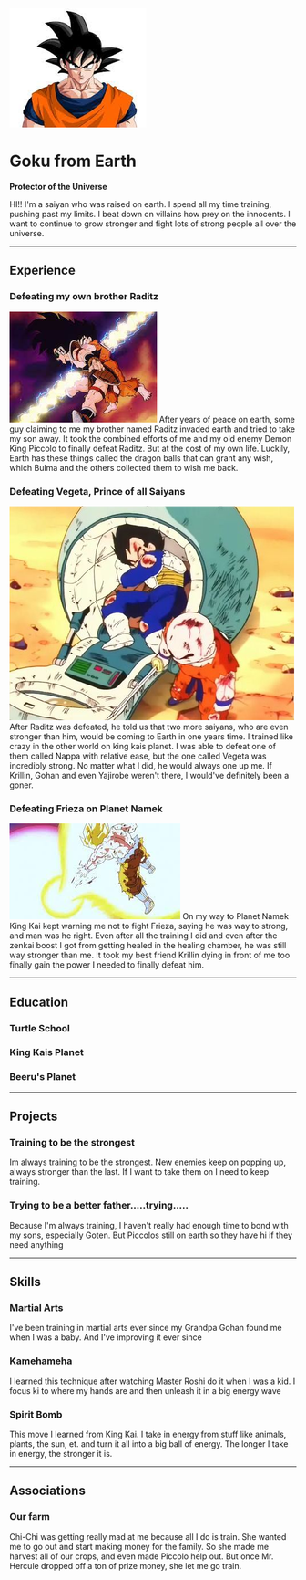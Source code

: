 ![PIC](goku.jpeg)
# Goku from Earth

**Protector of the Universe**

HI!! I'm a saiyan who was raised on earth. I spend all my time training, pushing past my limits. I beat down on villains how prey on the innocents. I want to continue to grow stronger and fight lots of strong people all over the universe.

<hr>

## Experience 
### Defeating my own brother Raditz
![RADISH](Raditz.jpeg)
After years of peace on earth, some guy claiming to me my brother named Raditz invaded earth and tried to take my son away. It took the combined efforts of me and my old enemy Demon King Piccolo to finally defeat Raditz. But at the cost of my own life. Luckily, Earth has these things called the dragon balls that can grant any wish, which Bulma and the others collected them to wish me back.

### Defeating Vegeta, Prince of all Saiyans
![VEGETABLE](c355e542fcd56324f599bb6e133fe6ce.jpg)
After Raditz was defeated, he told us that two more saiyans, who are even stronger than him, would be coming to Earth in one years time. I trained like crazy in the other world on king kais planet. I was able to defeat one of them called Nappa with relative ease, but the one called Vegeta was incredibly strong. No matter what I did, he would always one up me. If Krillin, Gohan and even Yajirobe weren't there, I would've definitely been a goner.

### Defeating Frieza on Planet Namek
![UFOOL](Untitled.jpeg)
On my way to Planet Namek King Kai kept warning me not to fight Frieza, saying he was way to strong, and man was he right. Even after all the training I did and even after the zenkai boost I got from getting healed in the healing chamber, he was still way stronger than me. It took my best friend Krillin dying in front of me too finally gain the power I needed to finally defeat him. 

<hr>

## Education
### Turtle School

### King Kais Planet

### Beeru's Planet

<hr>

## Projects
### Training to be the strongest 
Im always training to be the strongest. New enemies keep on popping up, always stronger than the last. If I want to take them on I need to keep training.

### Trying to be a better father.....trying.....
Because I'm always training, I haven't really had enough time to bond with my sons, especially Goten. But Piccolos still on earth so they have hi if they need anything 

<hr>

## Skills
### Martial Arts
I've been training in martial arts ever since my Grandpa Gohan found me when I was a baby. And I've improving it ever since

### Kamehameha
I learned this technique after watching Master Roshi do it when I was a kid. I focus ki to where my hands are and then unleash it in a big energy wave

### Spirit Bomb
This move I learned from King Kai. I take in energy from stuff like animals, plants, the sun, et. and turn it all into a big ball of energy. The longer I take in energy, the stronger it is.

<hr>

## Associations
### Our farm
Chi-Chi was getting really mad at me because all I do is train. She wanted me to go out and start making money for the family. So she made me harvest all of our crops, and even made Piccolo help out. But once Mr. Hercule dropped off a ton of prize money, she let me go train.



